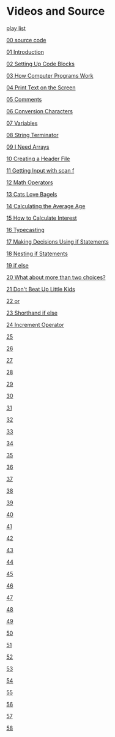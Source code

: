 # Videos and Source

[play list](https://www.youtube.com/watch?v=2NWeucMKrLI&list=PL6gx4Cwl9DGAKIXv8Yr6nhGJ9Vlcjyymq)

[00 source code](https://github.com/buckyroberts/Source-Code-from-Tutorials/tree/master/C)

[01 Introduction](https://thenewboston.com/videos.php?cat=14)

[02 Setting Up Code Blocks](https://thenewboston.com/videos.php?cat=14&video=20020)

[03 How Computer Programs Work](https://thenewboston.com/videos.php?cat=14&video=20021)

[04 Print Text on the Screen](https://thenewboston.com/videos.php?cat=14&video=20022)

[05 Comments](https://thenewboston.com/videos.php?cat=14&video=20023)

[06 Conversion Characters](https://thenewboston.com/forum/topic.php?id=1131)

[07 Variables](https://thenewboston.com/forum/topic.php?id=1133)

[08 String Terminator](https://thenewboston.com/forum/topic.php?id=1134)

[09 I Need Arrays](https://thenewboston.com/videos.php?cat=14&video=20027)

[10 Creating a Header File](https://thenewboston.com/forum/topic.php?id=1136)

[11 Getting Input with scan f](https://thenewboston.com/forum/topic.php?id=1137)

[12 Math Operators](https://thenewboston.com/forum/topic.php?id=1138)

[13 Cats Love Bagels](https://thenewboston.com/forum/topic.php?id=1139)

[14 Calculating the Average Age](https://thenewboston.com/forum/topic.php?id=1140)

[15 How to Calculate Interest](https://thenewboston.com/forum/topic.php?id=1141)

[16 Typecasting](https://thenewboston.com/forum/topic.php?id=1142)

[17 Making Decisions Using if Statements](https://thenewboston.com/forum/topic.php?id=1143)

[18 Nesting if Statements](https://thenewboston.com/forum/topic.php?id=1144)

[19 if else](https://thenewboston.com/videos.php?cat=14&video=20037)

[20 What about more than two choices?](https://thenewboston.com/forum/topic.php?id=1145)

[21 Don't Beat Up Little Kids](https://thenewboston.com/forum/topic.php?id=1146)

[22 or](https://thenewboston.com/forum/topic.php?id=1147)

[23 Shorthand if else](https://thenewboston.com/forum/topic.php?id=1148)

[24 Increment Operator](https://thenewboston.com/forum/topic.php?id=1149)

[25 ]()

[26 ]()

[27 ](https://thenewboston.com/forum/topic.php?id=1151)

[28 ](https://thenewboston.com/forum/topic.php?id=1205)

[29 ](https://thenewboston.com/forum/topic.php?id=1206)

[30 ](https://thenewboston.com/forum/topic.php?id=1207)

[31 ](https://thenewboston.com/forum/topic.php?id=1208)

[32 ](https://thenewboston.com/forum/topic.php?id=1209)

[33 ](https://thenewboston.com/forum/topic.php?id=1210)

[34 ](https://thenewboston.com/forum/topic.php?id=1211)

[35 ](https://thenewboston.com/forum/topic.php?id=1213)

[36 ](https://thenewboston.com/forum/topic.php?id=1214)

[37 ](https://thenewboston.com/forum/topic.php?id=1215)

[38 ](https://thenewboston.com/forum/topic.php?id=1216)

[39 ](https://thenewboston.com/forum/topic.php?id=1217)

[40 ]()

[41 ]()

[42 ]()

[43 ]()

[44 ]()

[45 ]()

[46 ]()

[47 ]()

[48 ]()

[49 ]()

[50 ]()

[51 ]()

[52 ]()

[53 ]()

[54 ]()

[55 ]()

[56 ]()

[57 ]()

[58 ]()
